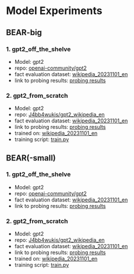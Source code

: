 # Model Experiments

## BEAR-big

### 1. gpt2_off_the_shelve

- Model: gpt2
- repo: [openai-community/gpt2](https://huggingface.co/gpt2)
- fact evaluation dataset: [wikipedia_20231101_en](https://huggingface.co/datasets/wikipedia)
- link to probing results: [probing results](/probing_results/BEAR-big/gpt2_off_the_shelve/)

### 2. gpt2_from_scratch

- Model: gpt2
- repo: [J4bb4wukis/gpt2_wikipedia_en](https://huggingface.co/J4bb4wukis/gpt2_wikipedia_en)
- fact evaluation dataset: [wikipedia_20231101_en](https://huggingface.co/datasets/wikipedia)
- link to probing results: [probing results](/probing_results/BEAR-big/gpt2_from_scratch/)
- trained on: [wikipedia_20231101_en](https://huggingface.co/datasets/wikipedia)
- training script: [train.py](../model_training_setups/GPT2/train.py)

## BEAR(-small)

### 1. gpt2_off_the_shelve

- Model: gpt2
- repo: [openai-community/gpt2](https://huggingface.co/gpt2)
- fact evaluation dataset: [wikipedia_20231101_en](https://huggingface.co/datasets/wikipedia)
- link to probing results: [probing results](/probing_results/BEAR-small/gpt2_off_the_shelve/)

### 2. gpt2_from_scratch

- Model: gpt2
- repo: [J4bb4wukis/gpt2_wikipedia_en](https://huggingface.co/J4bb4wukis/gpt2_wikipedia_en)
- fact evaluation dataset: [wikipedia_20231101_en](https://huggingface.co/datasets/wikipedia)
- link to probing results: [probing results](/probing_results/BEAR-small/gpt2_from_scratch/)
- trained on: [wikipedia_20231101_en](https://huggingface.co/datasets/wikipedia)
- training script: [train.py](../model_training_setups/GPT2/train.py)